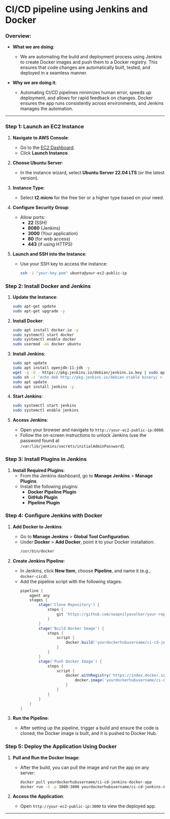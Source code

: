 # CI/CD pipeline using Jenkins and Docker

### Overview:

- **What we are doing**:
   - We are automating the build and deployment process using Jenkins to create Docker images and push them to a Docker registry. This ensures that code changes are automatically built, tested, and deployed in a seamless manner.
   
- **Why we are doing it**:
   - Automating CI/CD pipelines minimizes human error, speeds up deployment, and allows for rapid feedback on changes. Docker ensures the app runs consistently across environments, and Jenkins manages the automation.

---

### Step 1: Launch an EC2 Instance
1. **Navigate to AWS Console**: 
   - Go to the [EC2 Dashboard](https://console.aws.amazon.com/ec2/).
   - Click **Launch Instance**.

2. **Choose Ubuntu Server**:
   - In the instance wizard, select **Ubuntu Server 22.04 LTS** (or the latest version).

3. **Instance Type**:
   - Select **t2.micro** for the free tier or a higher type based on your need.

4. **Configure Security Group**:
   - Allow ports: 
     - **22** (SSH)
     - **8080** (Jenkins)
     - **3000** (Your application)
     - **80** (for web access)
     - **443** (if using HTTPS)
   
5. **Launch and SSH into the Instance**:
   - Use your SSH key to access the instance:
     ```bash
     ssh -i "your-key.pem" ubuntu@your-ec2-public-ip
     ```

### Step 2: Install Docker and Jenkins
1. **Update the Instance**:
   ```bash
   sudo apt-get update
   sudo apt-get upgrade -y
   ```

2. **Install Docker**:
   ```bash
   sudo apt install docker.io -y
   sudo systemctl start docker
   sudo systemctl enable docker
   sudo usermod -aG docker ubuntu
   ```

3. **Install Jenkins**:
   ```bash
   sudo apt update
   sudo apt install openjdk-11-jdk -y
   wget -q -O - https://pkg.jenkins.io/debian/jenkins.io.key | sudo apt-key add -
   sudo sh -c 'echo deb http://pkg.jenkins.io/debian-stable binary/ > /etc/apt/sources.list.d/jenkins.list'
   sudo apt update
   sudo apt install jenkins -y
   ```

4. **Start Jenkins**:
   ```bash
   sudo systemctl start jenkins
   sudo systemctl enable jenkins
   ```

5. **Access Jenkins**:
   - Open your browser and navigate to `http://your-ec2-public-ip:8080`.
   - Follow the on-screen instructions to unlock Jenkins (use the password found at `/var/lib/jenkins/secrets/initialAdminPassword`).

### Step 3: Install Plugins in Jenkins
1. **Install Required Plugins**:
   - From the Jenkins dashboard, go to **Manage Jenkins** > **Manage Plugins**.
   - Install the following plugins:
     - **Docker Pipeline Plugin**
     - **GitHub Plugin**
     - **Pipeline Plugin**

### Step 4: Configure Jenkins with Docker
1. **Add Docker to Jenkins**:
   - Go to **Manage Jenkins** > **Global Tool Configuration**.
   - Under **Docker** > **Add Docker**, point it to your Docker installation:
     ```bash
     /usr/bin/docker
     ```

2. **Create Jenkins Pipeline**:
   - In Jenkins, click **New Item**, choose **Pipeline**, and name it (e.g., `docker-cicd`).
   - Add the pipeline script with the following stages:
     ```groovy
     pipeline {
         agent any
         stages {
             stage('Clone Repository') {
                 steps {
                     git 'https://github.com/swapnilyavalkar/your-repo'
                 }
             }
             stage('Build Docker Image') {
                 steps {
                     script {
                         docker.build('yourdockerhubusername/ci-cd-jenkins-docker-app')
                     }
                 }
             }
             stage('Push Docker Image') {
                 steps {
                     script {
                         docker.withRegistry('https://index.docker.io/v1/', 'dockerhub-credentials') {
                             docker.image('yourdockerhubusername/ci-cd-jenkins-docker-app').push('latest')
                         }
                     }
                 }
             }
         }
     }
     ```

3. **Run the Pipeline**:
   - After setting up the pipeline, trigger a build and ensure the code is cloned, the Docker image is built, and it is pushed to Docker Hub.

### Step 5: Deploy the Application Using Docker
1. **Pull and Run the Docker Image**:
   - After the build, you can pull the image and run the app on any server:
     ```bash
     docker pull yourdockerhubusername/ci-cd-jenkins-docker-app
     docker run -d -p 3000:3000 yourdockerhubusername/ci-cd-jenkins-docker-app
     ```

2. **Access the Application**:
   - Open `http://your-ec2-public-ip:3000` to view the deployed app.

---